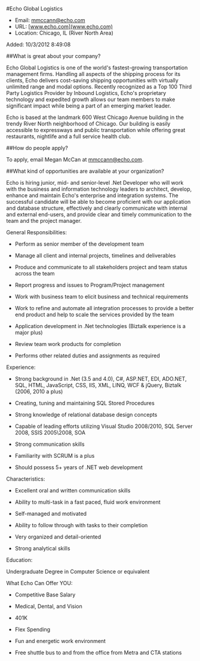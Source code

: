 
#Echo Global Logistics

* Email: [mmccann@echo.com](mailto:mmccann@echo.com)
* URL: [www.echo.com](www.echo.com)
* Location: Chicago, IL (River North Area)

Added: 10/3/2012 8:49:08

##What is great about your company?

Echo Global Logistics is one of the world's fastest-growing transportation management firms. Handling all aspects of the shipping process for its clients, Echo delivers cost-saving shipping opportunities with virtually unlimited range and modal options. Recently recognized as a Top 100 Third Party Logistics Provider by Inbound Logistics, Echo's proprietary technology and expedited growth allows our team members to make significant impact while being a part of an emerging market leader.



Echo is based at the landmark 600 West Chicago Avenue building in the trendy River North neighborhood of Chicago. Our building is easily accessible to expressways and public transportation while offering great restaurants, nightlife and a full service health club.

##How do people apply?

To apply, email Megan McCan at mmccann@echo.com.

##What kind of opportunities are available at your organization?

Echo is hiring junior, mid- and senior-level .Net Developer who will work with the business and information technology leaders to architect, develop, enhance and maintain Echo's enterprise and integration systems. The successful candidate will be able to become proficient with our application and database structure, effectively and clearly communicate with internal and external end-users, and provide clear and timely communication to the team and the project manager.



General Responsibilities:

- Perform as senior member of the development team

- Manage all client and internal projects, timelines and deliverables

- Produce and communicate to all stakeholders project and team status across the team

- Report progress and issues to Program/Project management

- Work with business team to elicit business and technical requirements

- Work to refine and automate all integration processes to provide a better end product and help to scale the services provided by the team

- Application development in .Net technologies (Biztalk experience is a major plus)

- Review team work products for completion

- Performs other related duties and assignments as required



Experience:

- Strong background in .Net (3.5 and 4.0), C#, ASP.NET, EDI, ADO.NET, SQL, HTML, JavaScript, CSS, IIS, XML, LINQ, WCF & jQuery, Biztalk (2006, 2010 a plus)

- Creating, tuning and maintaining SQL Stored Procedures

- Strong knowledge of relational database design concepts

- Capable of leading efforts utilizing Visual Studio 2008/2010, SQL Server 2008, SSIS 2005\2008, SOA

- Strong communication skills

- Familiarity with SCRUM is a plus

- Should possess 5+ years of .NET web development



Characteristics:

- Excellent oral and written communication skills

- Ability to multi-task in a fast paced, fluid work environment

- Self-managed and motivated

- Ability to follow through with tasks to their completion

- Very organized and detail-oriented

- Strong analytical skills



Education:

Undergraduate Degree in Computer Science or equivalent



What Echo Can Offer YOU:

- Competitive Base Salary

- Medical, Dental, and Vision

- 401K

- Flex Spending

- Fun and energetic work environment

- Free shuttle bus to and from the office from Metra and CTA stations



    